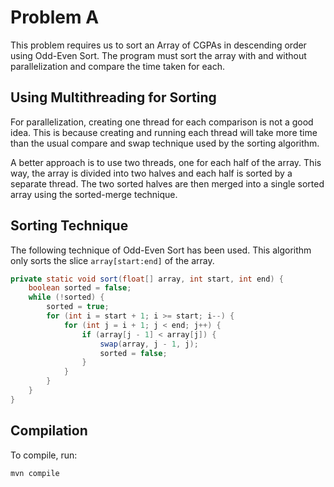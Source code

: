 # Problem A

This problem requires us to sort an Array of CGPAs in descending order using Odd-Even Sort. The program must sort the array with and without parallelization and compare the time taken for each.

## Using Multithreading for Sorting

For parallelization, creating one thread for each comparison is not a good idea. This is because creating and running each thread will take more time than the usual compare and swap technique used by the sorting algorithm.

A better approach is to use two threads, one for each half of the array. This way, the array is divided into two halves and each half is sorted by a separate thread. The two sorted halves are then merged into a single sorted array using the sorted-merge technique.

## Sorting Technique

The following technique of Odd-Even Sort has been used. This algorithm only sorts the slice `array[start:end]` of the array.

```java
private static void sort(float[] array, int start, int end) {
    boolean sorted = false;
    while (!sorted) {
        sorted = true;
        for (int i = start + 1; i >= start; i--) {
            for (int j = i + 1; j < end; j++) {
                if (array[j - 1] < array[j]) {
                    swap(array, j - 1, j);
                    sorted = false;
                }
            }
        }
    }
}
```

## Compilation

To compile, run:

```bash
mvn compile
```
